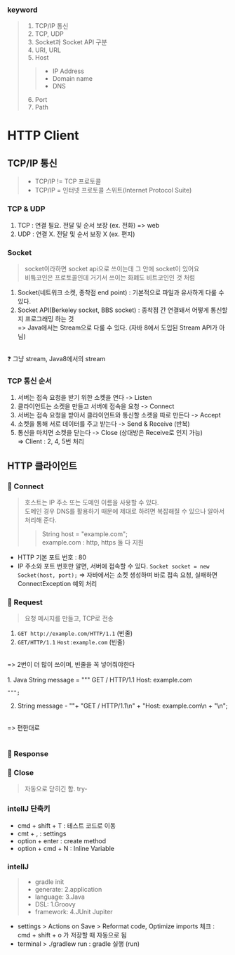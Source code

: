 ### keyword
> 1. TCP/IP 통신
> 2. TCP, UDP
> 3. Socket과 Socket API 구분
> 4. URI, URL
> 5. Host
>>  - IP Address
>>  - Domain name
>>  - DNS
> 6. Port
> 7. Path

# HTTP Client

## TCP/IP 통신
> - TCP/IP != TCP 프로토콜 <br>
> - TCP/IP = 인터넷 프로토콜 스위트(Internet Protocol Suite)

### TCP & UDP
1. TCP : 연결 필요. 전달 및 순서 보장 (ex. 전화) => web
2. UDP : 연결 X. 전달 및 순서 보장 X (ex. 편지)

### Socket
> socket이라하면 socket api으로 쓰이는데 그 안에 socket이 있어요 <br>
> 비틐코인은 프로토콜인데 거기서 쓰이는 화폐도 비트코인인 것 처럼
1. Socket(네트워크 소켓, 종착점 end point) : 기본적으로 파일과 유사하게 다룰 수 있다. 
2. Socket API(Berkeley socket, BBS socket) : 종착점 간 연결돼서 어떻게 통신할지 프로그래밍 하는 것 <br>
=> Java에서는 Stream으로 다룰 수 있다. (자바 8에서 도입된 Stream API가 아님)
<br>
❓ 그냥 stream, Java8에서의 stream

### TCP 통신 순서
1. 서버는 접속 요청을 받기 위한 소켓을 연다 -> Listen
2. 클라이언트는 소켓을 만들고 서버에 접속을 요청 -> Connect
3. 서버는 접속 요청을 받아서 클라이언트와 통신할 소켓을 따로 만든다 -> Accept
4. 소켓을 통해 서로 데이터를 주고 받는다 -> Send & Receive (반복)
5. 통신을 마치면 소켓을 닫는다 -> Close (상대방은 Receive로 인지 가능) <br>
=> Client : 2, 4, 5번 처리

## HTTP 클라이언트
### 🍊 Connect
> 호스트는 IP 주소 또는 도메인 이름을 사용할 수 있다. <br>
> 도메인 경우 DNS를 활용하기 때문에 제대로 하려면 복잡해질 수 있으나 알아서 처리해 준다. <br>
>> String host = "example.com"; <br>
>> example.com : http, https 둘 다 지원

- HTTP 기본 포트 번호 : 80
- IP 주소와 포트 번호만 알면, 서버에 접속할 수 있다.
  ` Socket socket = new Socket(host, port); `
=> 자바에서는 소켓 생성하며 바로 접속 요청, 실패하면 ConnectException 예외 처리


### 🍊 Request
> 요청 메시지를 만들고, TCP로 전송

1. `GET http://example.com/HTTP/1.1`
    (빈줄)
2. `GET/HTTP/1.1`
   `Host:example.com`
    (빈줄)
<br>
=> 2번이 더 많이 쓰이며, 빈줄을 꼭 넣어줘야한다 <br>
<br>
1. Java
  String message = """
    GET / HTTP/1.1
    Host: example.com

    """;
2. String message - ""+
    "GET / HTTP/1.1\n" + 
    "Host: example.com\n +
    "\n";
<br>
=> 편한대로<br>
<br>

### 🍊 Response

### 🍊 Close
> 자동으로 닫히긴 함.
> try-




### intellJ 단축키
- cmd + shift + T : 테스트 코드로 이동
- cmt + , : settings
- option + enter : create method
- option + cmd + N : Inline Variable


### intellJ
> - gradle init
> - generate: 2.application <br>
> - language: 3.Java <br>
> - DSL: 1.Groovy <br>
> - framework: 4.JUnit Jupiter
- settings > Actions on Save > Reformat code, Optimize imports 체크 : cmd + shift + o 가 저장할 때 자동으로 됨 
- terminal > ./gradlew run : gradle 실행 (run)